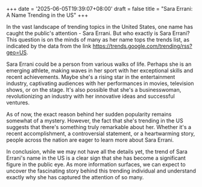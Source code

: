 +++
date = '2025-06-05T19:39:07+08:00'
draft = false
title = "Sara Errani: A Name Trending in the US"
+++

In the vast landscape of trending topics in the United States, one name has caught the public's attention - Sara Errani. But who exactly is Sara Errani? This question is on the minds of many as her name tops the trends list, as indicated by the data from the link https://trends.google.com/trending/rss?geo=US. 

Sara Errani could be a person from various walks of life. Perhaps she is an emerging athlete, making waves in her sport with her exceptional skills and recent achievements. Maybe she's a rising star in the entertainment industry, captivating audiences with her performances in movies, television shows, or on the stage. It's also possible that she's a businesswoman, revolutionizing an industry with her innovative ideas and successful ventures. 

As of now, the exact reason behind her sudden popularity remains somewhat of a mystery. However, the fact that she's trending in the US suggests that there's something truly remarkable about her. Whether it's a recent accomplishment, a controversial statement, or a heartwarming story, people across the nation are eager to learn more about Sara Errani. 

In conclusion, while we may not have all the details yet, the trend of Sara Errani's name in the US is a clear sign that she has become a significant figure in the public eye. As more information surfaces, we can expect to uncover the fascinating story behind this trending individual and understand exactly why she has captured the attention of so many.